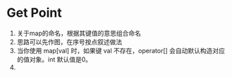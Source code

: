 # Get Point
1. 关于map的命名，根据其键值的意思组合命名
2. 思路可以先作图，在序号按点叙述做法
3. 当你使用 map[val] 时，如果键 val 不存在，operator[] 会自动默认构造对应的值对象。int 默认值是0。
4. 
